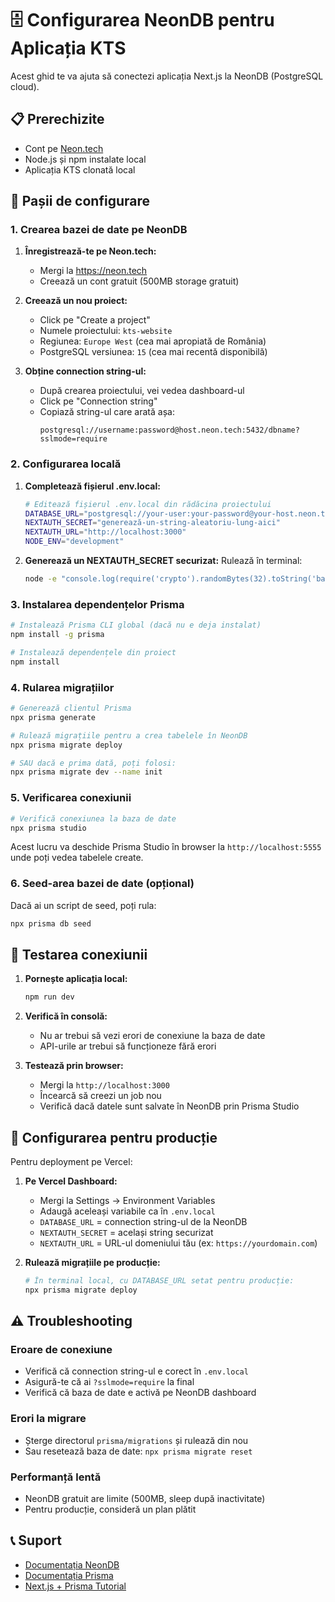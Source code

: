 # 🗄️ Configurarea NeonDB pentru Aplicația KTS

Acest ghid te va ajuta să conectezi aplicația Next.js la NeonDB (PostgreSQL cloud).

## 📋 Prerechizite

- Cont pe [Neon.tech](https://neon.tech)
- Node.js și npm instalate local
- Aplicația KTS clonată local

## 🎯 Pașii de configurare

### 1. Crearea bazei de date pe NeonDB

1. **Înregistrează-te pe Neon.tech:**
   - Mergi la https://neon.tech
   - Creează un cont gratuit (500MB storage gratuit)

2. **Creează un nou proiect:**
   - Click pe "Create a project"
   - Numele proiectului: `kts-website`
   - Regiunea: `Europe West` (cea mai apropiată de România)
   - PostgreSQL versiunea: `15` (cea mai recentă disponibilă)

3. **Obține connection string-ul:**
   - După crearea proiectului, vei vedea dashboard-ul
   - Click pe "Connection string"
   - Copiază string-ul care arată așa:
     ```
     postgresql://username:password@host.neon.tech:5432/dbname?sslmode=require
     ```

### 2. Configurarea locală

1. **Completează fișierul .env.local:**
   ```bash
   # Editează fișierul .env.local din rădăcina proiectului
   DATABASE_URL="postgresql://your-user:your-password@your-host.neon.tech:5432/your-db?sslmode=require"
   NEXTAUTH_SECRET="generează-un-string-aleatoriu-lung-aici"
   NEXTAUTH_URL="http://localhost:3000"
   NODE_ENV="development"
   ```

2. **Generează un NEXTAUTH_SECRET securizat:**
   Rulează în terminal:
   ```bash
   node -e "console.log(require('crypto').randomBytes(32).toString('base64'))"
   ```

### 3. Instalarea dependențelor Prisma

```bash
# Instalează Prisma CLI global (dacă nu e deja instalat)
npm install -g prisma

# Instalează dependențele din proiect
npm install
```

### 4. Rularea migrațiilor

```bash
# Generează clientul Prisma
npx prisma generate

# Rulează migrațiile pentru a crea tabelele în NeonDB
npx prisma migrate deploy

# SAU dacă e prima dată, poți folosi:
npx prisma migrate dev --name init
```

### 5. Verificarea conexiunii

```bash
# Verifică conexiunea la baza de date
npx prisma studio
```

Acest lucru va deschide Prisma Studio în browser la `http://localhost:5555` unde poți vedea tabelele create.

### 6. Seed-area bazei de date (opțional)

Dacă ai un script de seed, poți rula:
```bash
npx prisma db seed
```

## 🧪 Testarea conexiunii

1. **Pornește aplicația local:**
   ```bash
   npm run dev
   ```

2. **Verifică în consolă:**
   - Nu ar trebui să vezi erori de conexiune la baza de date
   - API-urile ar trebui să funcționeze fără erori

3. **Testează prin browser:**
   - Mergi la `http://localhost:3000`
   - Încearcă să creezi un job nou
   - Verifică dacă datele sunt salvate în NeonDB prin Prisma Studio

## 🚀 Configurarea pentru producție

Pentru deployment pe Vercel:

1. **Pe Vercel Dashboard:**
   - Mergi la Settings → Environment Variables
   - Adaugă aceleași variabile ca în `.env.local`
   - `DATABASE_URL` = connection string-ul de la NeonDB
   - `NEXTAUTH_SECRET` = același string securizat
   - `NEXTAUTH_URL` = URL-ul domeniului tău (ex: `https://yourdomain.com`)

2. **Rulează migrațiile pe producție:**
   ```bash
   # În terminal local, cu DATABASE_URL setat pentru producție:
   npx prisma migrate deploy
   ```

## ⚠️ Troubleshooting

### Eroare de conexiune
- Verifică că connection string-ul e corect în `.env.local`
- Asigură-te că ai `?sslmode=require` la final
- Verifică că baza de date e activă pe NeonDB dashboard

### Erori la migrare
- Șterge directorul `prisma/migrations` și rulează din nou
- Sau resetează baza de date: `npx prisma migrate reset`

### Performanță lentă
- NeonDB gratuit are limite (500MB, sleep după inactivitate)
- Pentru producție, consideră un plan plătit

## 📞 Suport

- [Documentația NeonDB](https://neon.tech/docs)
- [Documentația Prisma](https://www.prisma.io/docs)
- [Next.js + Prisma Tutorial](https://nextjs.org/learn/dashboard-app)